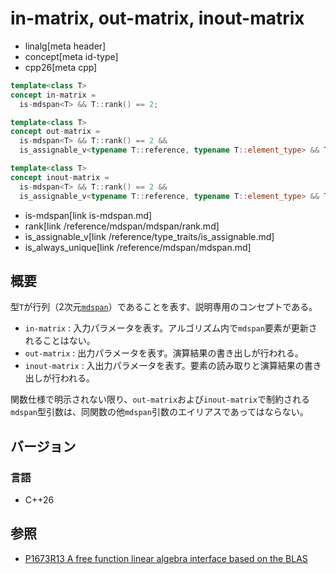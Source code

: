# in-matrix, out-matrix, inout-matrix
* linalg[meta header]
* concept[meta id-type]
* cpp26[meta cpp]

```cpp
template<class T>
concept in-matrix =
  is-mdspan<T> && T::rank() == 2;

template<class T>
concept out-matrix =
  is-mdspan<T> && T::rank() == 2 &&
  is_assignable_v<typename T::reference, typename T::element_type> && T::is_always_unique();

template<class T>
concept inout-matrix =
  is-mdspan<T> && T::rank() == 2 &&
  is_assignable_v<typename T::reference, typename T::element_type> && T::is_always_unique();
```
* is-mdspan[link is-mdspan.md]
* rank[link /reference/mdspan/mdspan/rank.md]
* is_assignable_v[link /reference/type_traits/is_assignable.md]
* is_always_unique[link /reference/mdspan/mdspan.md]

## 概要
型`T`が行列（2次元[`mdspan`](/reference/mdspan/mdspan.md)）であることを表す、説明専用のコンセプトである。

- `in-matrix` : 入力パラメータを表す。アルゴリズム内で`mdspan`要素が更新されることはない。
- `out-matrix` : 出力パラメータを表す。演算結果の書き出しが行われる。
- `inout-matrix` : 入出力パラメータを表す。要素の読み取りと演算結果の書き出しが行われる。

関数仕様で明示されない限り、`out-matrix`および`inout-matrix`で制約される`mdspan`型引数は、同関数の他`mdspan`引数のエイリアスであってはならない。


## バージョン
### 言語
- C++26


## 参照
- [P1673R13 A free function linear algebra interface based on the BLAS](https://www.open-std.org/jtc1/sc22/wg21/docs/papers/2023/p1673r13.html)
